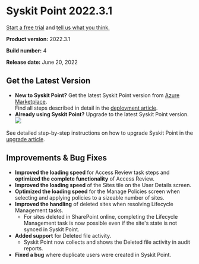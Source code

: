 ﻿---
description: >-
  This article lists new features, improvements, and bug fixes in Syskit Point
  version 2022.3.1.
---

# Syskit Point 2022.3.1

[Start a free trial](https://www.syskit.com/products/point/free-trial/) and [tell us what you think.](https://www.syskit.com/company/contact-us/)

**Product version:** 2022.3.1

**Build number:** 4

**Release date:** June 20, 2022

## Get the Latest Version

* **New to Syskit Point?** Get the latest Syskit Point version from [Azure Marketplace](https://azuremarketplace.microsoft.com/en-us/marketplace/apps/syskitltd.syskit\_point).\
  Find all steps described in detail in the [deployment article](../../../set-up-point-enterprise/deployment/deploy-syskit-point.md).
* **Already using Syskit Point?** Upgrade to the latest Syskit Point version.\
  [![](https://aka.ms/deploytoazurebutton)](https://portal.azure.com/#create/Microsoft.Template/uri/https%3A%2F%2Fsyskitassetsstorage.blob.core.windows.net%2Fpoint%2FARMTemplates%2FPointUpdateDeploy%2FPointUpdateTemplate.json)

See detailed step-by-step instructions on how to upgrade Syskit Point in the [upgrade article](../../../set-up-point-enterprise/deployment/upgrade-syskit-point.md).

## Improvements & Bug Fixes

* **Improved the loading speed** for Access Review task steps and **optimized the complete functionality** of Access Review.
* **Improved the loading speed** of the Sites tile on the User Details screen.
* **Optimized the loading speed** for the Manage Policies screen when selecting and applying policies to a sizeable number of sites.
* **Improved the handling** of deleted sites when resolving Lifecycle Management tasks.
  * For sites deleted in SharePoint online, completing the Lifecycle Management task is now possible even if the site's state is not synced in Syskit Point.
* **Added support** for Deleted file activity.
  * Syskit Point now collects and shows the Deleted file activity in audit reports.
* **Fixed a bug** where duplicate users were created in Syskit Point.
